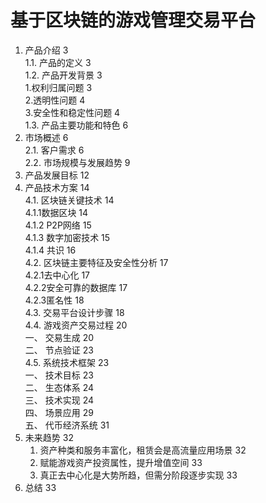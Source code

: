 # 基于区块链的游戏管理交易平台	

1. 产品介绍	3<br>
   1.1. 产品的定义	3<br>
    1.2. 产品开发背景	3<br>
   1.权利归属问题	3<br>
   2.透明性问题	4<br>
   3.安全性和稳定性问题	4<br>
    1.3. 产品主要功能和特色	6<br>
2. 市场概述	6<br>
   2.1. 客户需求	6<br>
    2.2. 市场规模与发展趋势	9<br>
3. 产品发展目标	12<br>
4. 产品技术方案	14<br>
   4.1. 区块链关键技术	14<br>
    4.1.1数据区块	14<br>
    4.1.2 P2P网络	15<br>
    4.1.3 数字加密技术	15<br>
    4.1.4 共识	16<br>
   4.2. 区块链主要特征及安全性分析	17<br>
    4.2.1去中心化	17<br>
    4.2.2安全可靠的数据库	17<br>
    4.2.3匿名性	18<br>
   4.3. 交易平台设计步骤	18<br>
   4.4. 游戏资产交易过程	20<br>
    一、 交易生成	20<br>
    二、 节点验证	23<br>
   4.5. 系统技术框架	23<br>
    一、 技术目标	23<br>
    二、 生态体系	24<br>
    三、 技术实现	24<br>
    四、 场景应用	29<br>
    五、 代币经济系统	31<br>
5. 未来趋势	32<br>
   1. 资产种类和服务丰富化，租赁会是高流量应用场景	32<br>
   2. 赋能游戏资产投资属性，提升增值空间	33<br>
   3. 真正去中心化是大势所趋，但需分阶段逐步实现	33<br>
6. 总结	33<br>
